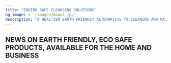 ```yaml
---
title: "ENVIRO SAFE CLEANSING SOLUTIONS"
bg_image: = '/images/dawn2.jpg'
description: "A HEALTIER EARTH FRIENDLY ALTERNATIVE TO CLEANING AND MAINTENENCE PRODUCTS"
---
```


## NEWS ON EARTH FRIENDLY, ECO SAFE PRODUCTS, AVAILABLE FOR THE HOME AND BUSINESS


